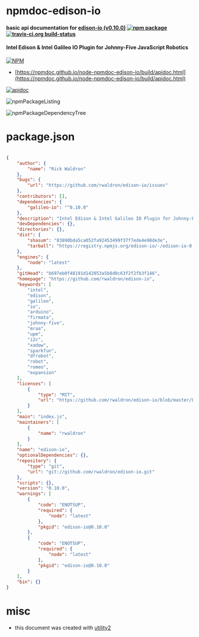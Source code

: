 # npmdoc-edison-io

#### basic api documentation for  [edison-io (v0.10.0)](https://github.com/rwaldron/edison-io)  [![npm package](https://img.shields.io/npm/v/npmdoc-edison-io.svg?style=flat-square)](https://www.npmjs.org/package/npmdoc-edison-io) [![travis-ci.org build-status](https://api.travis-ci.org/npmdoc/node-npmdoc-edison-io.svg)](https://travis-ci.org/npmdoc/node-npmdoc-edison-io)

#### Intel Edison & Intel Galileo IO Plugin for Johnny-Five JavaScript Robotics

[![NPM](https://nodei.co/npm/edison-io.png?downloads=true&downloadRank=true&stars=true)](https://www.npmjs.com/package/edison-io)

- [https://npmdoc.github.io/node-npmdoc-edison-io/build/apidoc.html](https://npmdoc.github.io/node-npmdoc-edison-io/build/apidoc.html)

[![apidoc](https://npmdoc.github.io/node-npmdoc-edison-io/build/screenCapture.buildCi.browser.%252Ftmp%252Fbuild%252Fapidoc.html.png)](https://npmdoc.github.io/node-npmdoc-edison-io/build/apidoc.html)

![npmPackageListing](https://npmdoc.github.io/node-npmdoc-edison-io/build/screenCapture.npmPackageListing.svg)

![npmPackageDependencyTree](https://npmdoc.github.io/node-npmdoc-edison-io/build/screenCapture.npmPackageDependencyTree.svg)



# package.json

```json

{
    "author": {
        "name": "Rick Waldron"
    },
    "bugs": {
        "url": "https://github.com/rwaldron/edison-io/issues"
    },
    "contributors": [],
    "dependencies": {
        "galileo-io": "^0.10.0"
    },
    "description": "Intel Edison & Intel Galileo IO Plugin for Johnny-Five JavaScript Robotics",
    "devDependencies": {},
    "directories": {},
    "dist": {
        "shasum": "83890bda5ca052fa92453499f37f7ede4e98de3e",
        "tarball": "https://registry.npmjs.org/edison-io/-/edison-io-0.10.0.tgz"
    },
    "engines": {
        "node": "latest"
    },
    "gitHead": "b697eb0f48191d142053a5b8d0c63f2f2fb3f146",
    "homepage": "https://github.com/rwaldron/edison-io",
    "keywords": [
        "intel",
        "edison",
        "galileo",
        "io",
        "arduino",
        "firmata",
        "johnny-five",
        "mraa",
        "upm",
        "i2c",
        "xadow",
        "sparkfun",
        "dfrobot",
        "robot",
        "romeo",
        "expansion"
    ],
    "licenses": [
        {
            "type": "MIT",
            "url": "https://github.com/rwaldron/edison-io/blob/master/LICENSE-MIT"
        }
    ],
    "main": "index.js",
    "maintainers": [
        {
            "name": "rwaldron"
        }
    ],
    "name": "edison-io",
    "optionalDependencies": {},
    "repository": {
        "type": "git",
        "url": "git://github.com/rwaldron/edison-io.git"
    },
    "scripts": {},
    "version": "0.10.0",
    "warnings": [
        {
            "code": "ENOTSUP",
            "required": {
                "node": "latest"
            },
            "pkgid": "edison-io@0.10.0"
        },
        {
            "code": "ENOTSUP",
            "required": {
                "node": "latest"
            },
            "pkgid": "edison-io@0.10.0"
        }
    ],
    "bin": {}
}
```



# misc
- this document was created with [utility2](https://github.com/kaizhu256/node-utility2)
